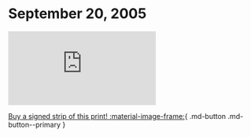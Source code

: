 # September 20, 2005

![](https://www.achewood.com/comic.php?date=09202005)

[Buy a signed strip of this print! :material-image-frame:](https://achewood-holiday-pop-up.myshopify.com/products/strip#09202005){ .md-button .md-button--primary }
